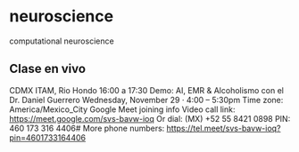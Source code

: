 # neuroscience
computational neuroscience
## Clase en vivo 
CDMX ITAM, Rio Hondo 16:00 a 17:30
Demo: AI, EMR & Alcoholismo con el Dr. Daniel Guerrero
Wednesday, November 29 · 4:00 – 5:30pm
Time zone: America/Mexico_City
Google Meet joining info
Video call link: https://meet.google.com/svs-bavw-ioq
Or dial: ‪(MX) +52 55 8421 0898‬ PIN: ‪460 173 316 4406‬#
More phone numbers: https://tel.meet/svs-bavw-ioq?pin=4601733164406 
